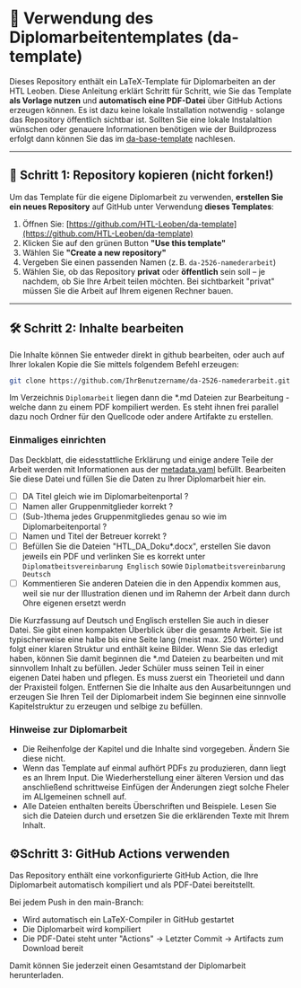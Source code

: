 # 📘 Verwendung des Diplomarbeitentemplates (da-template)

Dieses Repository enthält ein LaTeX-Template für Diplomarbeiten an der HTL Leoben. Diese Anleitung erklärt Schritt für Schritt, wie Sie das Template **als Vorlage nutzen** und **automatisch eine PDF-Datei** über GitHub Actions erzeugen können.
Es ist dazu keine lokale Installation notwendig - solange das Repository öffentlich sichtbar ist. Sollten Sie eine lokale Instalaltion wünschen oder genauere Informationen benötigen wie der Buildprozess erfolgt dann können Sie das im [da-base-template](Diplomarbeit/da-base-template/README.md) nachlesen.

---

## 🚀 Schritt 1: Repository kopieren (nicht forken!)

Um das Template für die eigene Diplomarbeit zu verwenden, **erstellen Sie ein neues Repository** auf GitHub unter Verwendung **dieses Templates**:

1. Öffnen Sie: [https://github.com/HTL-Leoben/da-template](https://github.com/HTL-Leoben/da-template)
2. Klicken Sie auf den grünen Button **"Use this template"**
3. Wählen Sie **"Create a new repository"**
4. Vergeben Sie einen passenden Namen (z. B. `da-2526-namederarbeit`)
5. Wählen Sie, ob das Repository **privat** oder **öffentlich** sein soll – je nachdem, ob Sie Ihre Arbeit teilen möchten. Bei sichtbarkeit "privat" müssen Sie die Arbeit auf Ihrem eigenen Rechner bauen.

---

## 🛠️ Schritt 2: Inhalte bearbeiten

Die Inhalte können Sie entweder direkt in github bearbeiten, oder auch auf Ihrer lokalen Kopie die Sie mittels folgendem Befehl erzeugen:

 ```bash
 git clone https://github.com/IhrBenutzername/da-2526-namederarbeit.git
 ```

Im Verzeichnis `Diplomarbeit` liegen dann die *.md Dateien zur Bearbeitung - welche dann zu einem PDF kompiliert werden. Es steht ihnen frei parallel dazu noch Ordner für den Quellcode oder andere Artifakte zu erstellen. 

### Einmaliges einrichten

Das Deckblatt, die eidesstattliche Erklärung und einige andere Teile der Arbeit werden mit Informationen aus der [metadata.yaml](Diplomarbeit/metadata.yaml) befüllt. Bearbeiten Sie diese Datei und füllen Sie die Daten zu Ihrer Diplomarbeit hier ein.

- [ ] DA Titel gleich wie im Diplomarbeitenportal ?
- [ ] Namen aller Gruppenmitglieder korrekt ?
- [ ] (Sub-)thema jedes Gruppenmitgliedes genau so wie im Diplomarbeitenportal ?
- [ ] Namen und Titel der Betreuer korrekt ?
- [ ] Befüllen Sie die Dateien "HTL_DA_Doku*.docx", erstellen Sie davon jeweils ein PDF und verlinken Sie es korrekt unter `Diplomatbeitsvereinbarung Englisch` sowie `Diplomatbeitsvereinbarung Deutsch`
- [ ] Kommentieren Sie anderen Dateien die in den Appendix kommen aus, weil sie nur der Illustration dienen und im Rahemn der Arbeit dann durch Ohre eigenen ersetzt werdn

Die Kurzfassung auf Deutsch und Englisch erstellen Sie auch in dieser Datei. Sie gibt einen kompakten Überblick über die gesamte Arbeit. Sie ist typischerweise eine halbe bis eine Seite lang (meist max. 250 Wörter) und folgt einer klaren Struktur und enthält keine Bilder.
Wenn Sie das erledigt haben, können Sie damit beginnen die *.md Dateien zu bearbeiten und mit sinnvollem Inhalt zu befüllen. Jeder Schüler muss seinen Teil in einer eigenen Datei haben und pflegen. Es muss zuerst ein Theorieteil und dann der Praxisteil folgen. Entfernen Sie die Inhalte aus den Ausarbeitunngen und erzeugen Sie Ihren Teil der Diplomarbeit indem Sie beginnen eine sinnvolle Kapitelstruktur zu erzeugen und selbige zu befüllen.



### Hinweise zur Diplomarbeit

* Die Reihenfolge der Kapitel und die Inhalte sind vorgegeben. Ändern Sie diese nicht.
* Wenn das Template auf einmal aufhört PDFs zu produzieren, dann liegt es an Ihrem Input. Die Wiederherstellung einer älteren Version und das anschließend schrittweise Einfügen der Änderungen ziegt solche Fheler im ALlgemeinen schnell auf.
* Alle Dateien enthalten bereits Überschriften und Beispiele. Lesen Sie sich die Dateien durch und ersetzen Sie die erklärenden Texte mit Ihrem Inhalt.


## ⚙️Schritt 3: GitHub Actions verwenden
Das Repository enthält eine vorkonfigurierte GitHub Action, die Ihre Diplomarbeit automatisch kompiliert und als PDF-Datei bereitstellt.

Bei jedem Push in den main-Branch:

* Wird automatisch ein LaTeX-Compiler in GitHub gestartet
* Die Diplomarbeit wird kompiliert
* Die PDF-Datei steht unter "Actions" → Letzter Commit → Artifacts zum Download bereit

Damit können Sie jederzeit einen Gesamtstand der Diplomarbeit herunterladen.
